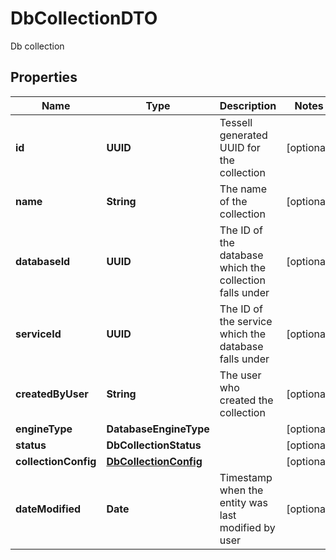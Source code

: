 

# DbCollectionDTO

Db collection

## Properties

Name | Type | Description | Notes
------------ | ------------- | ------------- | -------------
**id** | **UUID** | Tessell generated UUID for the collection |  [optional]
**name** | **String** | The name of the collection |  [optional]
**databaseId** | **UUID** | The ID of the database which the collection falls under |  [optional]
**serviceId** | **UUID** | The ID of the service which the database falls under |  [optional]
**createdByUser** | **String** | The user who created the collection |  [optional]
**engineType** | **DatabaseEngineType** |  |  [optional]
**status** | **DbCollectionStatus** |  |  [optional]
**collectionConfig** | [**DbCollectionConfig**](DbCollectionConfig.md) |  |  [optional]
**dateModified** | **Date** | Timestamp when the entity was last modified by user |  [optional]



